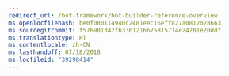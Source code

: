 ```yaml
---
redirect_url: /bot-framework/bot-builder-reference-overview
ms.openlocfilehash: be0f080114940c2481eec16eff827a0812028663
ms.sourcegitcommit: f576981342fb3361216675815714e24281e20ddf
ms.translationtype: HT
ms.contentlocale: zh-CN
ms.lasthandoff: 07/18/2018
ms.locfileid: "39298414"
---
```

